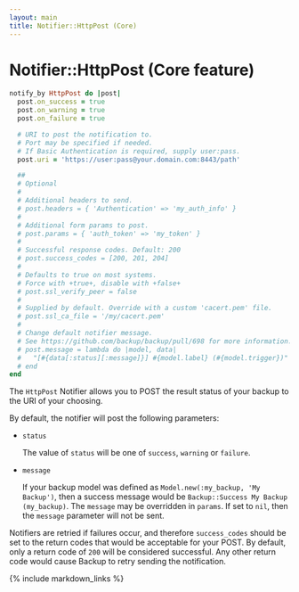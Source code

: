 ```yaml
---
layout: main
title: Notifier::HttpPost (Core)
---
```


Notifier::HttpPost (Core feature)
=================================

```rb
notify_by HttpPost do |post|
  post.on_success = true
  post.on_warning = true
  post.on_failure = true

  # URI to post the notification to.
  # Port may be specified if needed.
  # If Basic Authentication is required, supply user:pass.
  post.uri = 'https://user:pass@your.domain.com:8443/path'

  ##
  # Optional
  #
  # Additional headers to send.
  # post.headers = { 'Authentication' => 'my_auth_info' }
  #
  # Additional form params to post.
  # post.params = { 'auth_token' => 'my_token' }
  #
  # Successful response codes. Default: 200
  # post.success_codes = [200, 201, 204]
  #
  # Defaults to true on most systems.
  # Force with +true+, disable with +false+
  # post.ssl_verify_peer = false
  #
  # Supplied by default. Override with a custom 'cacert.pem' file.
  # post.ssl_ca_file = '/my/cacert.pem'
  #
  # Change default notifier message.
  # See https://github.com/backup/backup/pull/698 for more information.
  # post.message = lambda do |model, data|
  #   "[#{data[:status][:message]}] #{model.label} (#{model.trigger})"
  # end
end
```

The `HttpPost` Notifier allows you to POST the result status of your backup to the URI of your choosing.

By default, the notifier will post the following parameters:

- `status`

  The value of `status` will be one of `success`, `warning` or `failure`.

- `message`

  If your backup model was defined as `Model.new(:my_backup, 'My Backup')`, then a success message
  would be `Backup::Success My Backup (my_backup)`. The `message` may be overridden in `params`. If set to
  `nil`, then the `message` parameter will not be sent.

Notifiers are retried if failures occur, and therefore `success_codes` should be set to the return codes
that would be acceptable for your POST. By default, only a return code of `200` will be considered successful.
Any other return code would cause Backup to retry sending the notification.

{% include markdown_links %}
